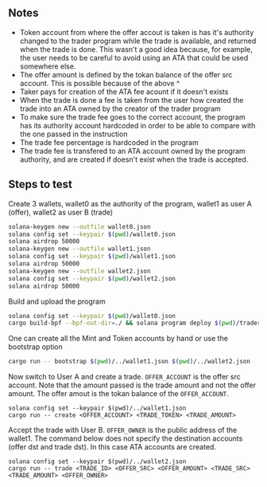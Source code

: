 
## Notes
* Token account from where the offer accout is taken is has it's authority changed to the trader program while the trade is available, and returned when the trade is done. This wasn't a good idea because, for example, the user needs to be careful to avoid using an ATA that could be used somewhere else.
* The offer amount is defined by the tokan balance of the offer src account. This is possible because of the above ^
* Taker pays for creation of the ATA fee acount if it doesn't exists
* When the trade is done a fee is taken from the user how created the trade into an ATA owned by the creator of the trader program
* To make sure the trade fee goes to the correct account, the program has its authority account hardcoded in order to be able to compare with the one passed in the instruction
* The trade fee percentage is hardcoded in the program
* The trade fee is transfered to an ATA account owned by the program authority, and are created if doesn't exist when the trade is accepted.

## Steps to test

Create 3 wallets, wallet0 as the authority of the program, wallet1 as user A (offer), wallet2 as user B (trade)

```bash
solana-keygen new --outfile wallet0.json
solana config set --keypair $(pwd)/wallet0.json
solana airdrop 50000
solana-keygen new --outfile wallet1.json
solana config set --keypair $(pwd)/wallet1.json
solana airdrop 50000
solana-keygen new --outfile wallet2.json
solana config set --keypair $(pwd)/wallet2.json
solana airdrop 50000
```

Build and upload the program
```bash
solana config set --keypair $(pwd)/wallet0.json
cargo build-bpf --bpf-out-dir=./ && solana program deploy $(pwd)/trader.so
```


One can create all the Mint and Token accounts by hand or use the bootstrap option
```bash
cargo run -- bootstrap $(pwd)/../wallet1.json $(pwd)/../wallet2.json
```


Now switch to User A and create a trade. `OFFER_ACCOUNT` is the offer src account. Note that the amount passed is the trade amount and not the offer amount. The offer amout is the tokan balance of the `OFFER_ACCOUNT`.
```
solana config set --keypair $(pwd)/../wallet1.json
cargo run -- create <OFFER_ACCOUNT> <TRADE_TOKEN> <TRADE_AMOUNT>
```


Accept the trade with User B. `OFFER_OWNER` is the public address of the wallet1. The command below does not specify the destination accounts (offer dst and trade dst). In this case ATA accounts are created.
```
solana config set --keypair $(pwd)/../wallet2.json
cargo run -- trade <TRADE_ID> <OFFER_SRC> <OFFER_AMOUNT> <TRADE_SRC> <TRADE_AMOUNT> <OFFER_OWNER>
```

